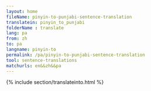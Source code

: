 ```yaml
---
layout: home
fileName: pinyin-to-punjabi-sentence-translation
translatein: pinyin_to_punjabi
folderName : translate
lang: pa
from: zh
to: pa
langname: pinyin-to
permalink: /pa/pinyin-to-punjabi-sentence-translation
tool: sentence-translations
matchurls: en&&zh&&pa
---
```

{% include section/translateinto.html %}
